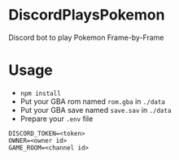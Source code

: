 # DiscordPlaysPokemon
 Discord bot to play Pokemon Frame-by-Frame

# Usage

- `npm install`
- Put your GBA rom named `rom.gba` in `./data`
- Put your GBA save named `save.sav` in `./data`
- Prepare your `.env` file
  
```
DISCORD_TOKEN=<token>
OWNER=<owner id>
GAME_ROOM=<channel id>
```

